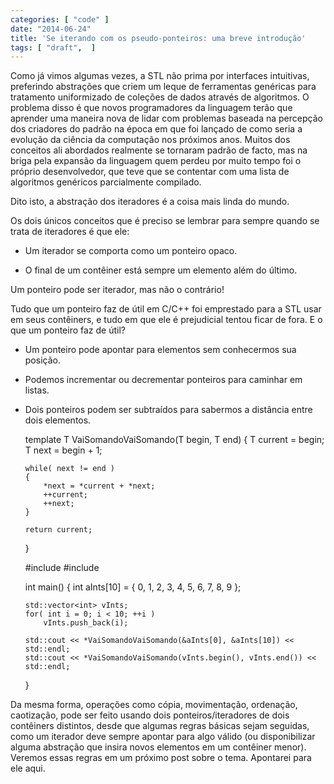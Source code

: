 ```yaml
---
categories: [ "code" ]
date: "2014-06-24"
title: 'Se iterando com os pseudo-ponteiros: uma breve introdução'
tags: [ "draft",  ]
---
```

Como já vimos algumas vezes, a STL não prima por interfaces intuitivas, preferindo abstrações que criem um leque de ferramentas genéricas para tratamento uniformizado de coleções de dados através de algoritmos. O problema disso é que novos programadores da linguagem terão que aprender uma maneira nova de lidar com problemas baseada na percepção dos criadores do padrão na época em que foi lançado de como seria a evolução da ciência da computação nos próximos anos. Muitos dos conceitos ali abordados realmente se tornaram padrão de facto, mas na briga pela expansão da linguagem quem perdeu por muito tempo foi o próprio desenvolvedor, que teve que se contentar com uma lista de algoritmos genéricos parcialmente compilado.

Dito isto, a abstração dos iteradores é a coisa mais linda do mundo.



Os dois únicos conceitos que é preciso se lembrar para sempre quando se trata de iteradores é que ele:

  * Um iterador se comporta como um ponteiro opaco.

  * O final de um contêiner está sempre um elemento além do último.

Um ponteiro pode ser iterador, mas não o contrário!

Tudo que um ponteiro faz de útil em C/C++ foi emprestado para a STL usar em seus contêiners, e tudo em que ele é prejudicial tentou ficar de fora. E o que um ponteiro faz de útil?

  * Um ponteiro pode apontar para elementos sem conhecermos sua posição.

  * Podemos incrementar ou decrementar ponteiros para caminhar em listas.

  * Dois ponteiros podem ser subtraídos para sabermos a distância entre dois elementos.

    
    template<typename T>
    T VaiSomandoVaiSomando(T begin, T end)
    {
        T current = begin;
        T next = begin + 1;
    
        while( next != end )
        {
            *next = *current + *next;
            ++current;
            ++next;
        }
    
        return current;
    }
    
    #include <vector>
    #include <iostream>
    
    int main()
    {
        int aInts[10] = { 0, 1, 2, 3, 4, 5, 6, 7, 8, 9 };
    
        std::vector<int> vInts;
        for( int i = 0; i < 10; ++i )
            vInts.push_back(i);
    
        std::cout << *VaiSomandoVaiSomando(&aInts[0], &aInts[10]) << std::endl;
        std::cout << *VaiSomandoVaiSomando(vInts.begin(), vInts.end()) << std::endl;
    }
    


Da mesma forma, operações como cópia, movimentação, ordenação, caotização, pode ser feito usando dois ponteiros/iteradores de dois contêiners distintos, desde que algumas regras básicas sejam seguidas, como um iterador deve sempre apontar para algo válido (ou disponibilizar alguma abstração que insira novos elementos em um contêiner menor). Veremos essas regras em um próximo post sobre o tema. Apontarei para ele aqui.

